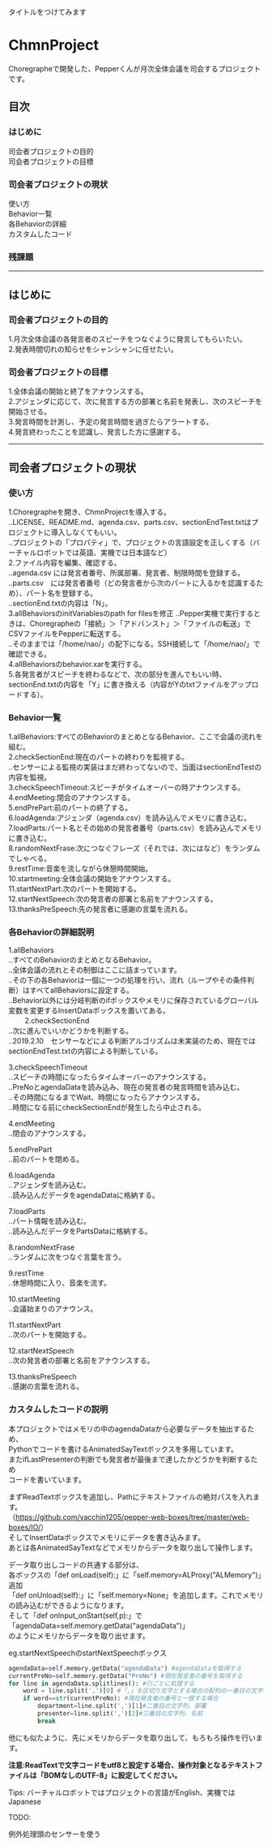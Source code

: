 タイトルをつけてみます

# ChmnProject  
Choregrapheで開発した、Pepperくんが月次全体会議を司会するプロジェクトです。  
  
## 目次  
### はじめに  
司会者プロジェクトの目的  
司会者プロジェクトの目標  
### 司会者プロジェクトの現状  
使い方  
Behavior一覧  
各Behaviorの詳細  
カスタムしたコード  
### 残課題  
  
****  
## はじめに  
  
### 司会者プロジェクトの目的  
1.月次全体会議の各発言者のスピーチをつなぐように発言してもらいたい。  
2.発表時間切れの知らせをシャンシャンに任せたい。  
### 司会者プロジェクトの目標  
1.全体会議の開始と終了をアナウンスする。  
2.アジェンダに応じて、次に発言する方の部署と名前を発表し、次のスピーチを開始させる。  
3.発言時間を計測し、予定の発言時間を過ぎたらアラートする。  
4.発言終わったことを認識し、発言した方に感謝する。  
  
****  
## 司会者プロジェクトの現状  
  
### 使い方  
1.Choregrapheを開き、ChmnProjectを導入する。  
..LICENSE、README.md、agenda.csv、parts.csv、sectionEndTest.txtはプロジェクトに導入しなくてもいい。  
..プロジェクトの「プロパティ」で、プロジェクトの言語設定を正しくする（バーチャルロボットでは英語、実機では日本語など）  
2.ファイル内容を編集、確認する。  
..agenda.csv には発言者番号、所属部署、発言者、制限時間を登録する。  
..parts.csv　には発言者番号（どの発言者から次のパートに入るかを認識するため）、パート名を登録する。  
..sectionEnd.txtの内容は「N」。  
3.allBehaviorsのinitVariablesのpath for filesを修正 
..Pepper実機で実行するときは、Choregrapheの「接続」＞「アドバンスト」＞「ファイルの転送」でCSVファイルをPepperに転送する。  
..そのままでは「/home/nao/」の配下になる。SSH接続して「/home/nao/」で確認できる。  
4.allBehaviorsのbehavior.xarを実行する。  
5.各発言者がスピーチを終わるなどで、次の部分を進んでもいい時、sectionEnd.txtの内容を「Y」に書き換える（内容がYのtxtファイルをアップロードする）。  
  
### Behavior一覧  
1.allBehaviors:すべてのBehaviorのまとめとなるBehavior、ここで会議の流れを組む。  
2.checkSectionEnd:現在のパートの終わりを監視する。  
..センサーによる監視の実装はまだ終わってないので、当面はsectionEndTestの内容を監視。  
3.checkSpeechTimeout:スピーチがタイムオーバーの時アナウンスする。  
4.endMeeting:閉会のアナウンスする。  
5.endPrePart:前のパートの終了する。  
6.loadAgenda:アジェンダ（agenda.csv）を読み込んでメモリに書き込む。  
7.loadParts:パート名とその始めの発言者番号（parts.csv）を読み込んでメモリに書き込む。  
8.randomNextFrase:次につなぐフレーズ（それでは、次にはなど）をランダムでしゃべる。  
9.restTime:音楽を流しながら休憩時間開始。  
10.startmeeting:全体会議の開始をアナウンスする。  
11.startNextPart:次のパートを開始する。  
12.startNextSpeech:次の発言者の部署と名前をアナウンスする。  
13.thanksPreSpeech:先の発言者に感謝の言葉を流れる。  
  
### 各Behaviorの詳細説明  
1.allBehaviors  
..すべてのBehaviorのまとめとなるBehavior。  
..全体会議の流れとその制御はここに詰まっています。  
..その下の各Behaviorは一個に一つの処理を行い、流れ（ループやその条件判断）はすべてallBehaviorsに設定する。  
..Behavior以外には分岐判断のifボックスやメモリに保存されているグローバル変数を変更するInsertDataボックスを置いてある。  
　　
2.checkSectionEnd  
..次に進んでいいかどうかを判断する。  
..2019.2.10　センサーなどによる判断アルゴリズムは未実装のため、現在ではsectionEndTest.txtの内容による判断している。  
  
3.checkSpeechTimeout  
..スピーチの時間になったらタイムオーバーのアナウンスする。  
..PreNoとagendaDataを読み込み、現在の発言者の発言時間を読み込む。  
..その時間になるまでWait、時間になったらアナウンスする。  
..時間になる前にcheckSectionEndが発生したら中止される。  
  
4.endMeeting  
..閉会のアナウンスする。  
  
5.endPrePart  
..前のパートを閉める。
  
6.loadAgenda  
..アジェンダを読み込む。  
..読み込んだデータをagendaDataに格納する。  
  
7.loadParts  
..パート情報を読み込む。  
..読み込んだデータをPartsDataに格納する。  
  
8.randomNextFrase  
..ランダムに次をつなぐ言葉を言う。
  
9.restTime  
..休憩時間に入り、音楽を流す。  
  
10.startMeeting  
..会議始まりのアナウンス。  
  
11.startNextPart  
..次のパートを開始する。  
  
12.startNextSpeech  
..次の発言者の部署と名前をアナウンスする。  
  
13.thanksPreSpeech  
..感謝の言葉を流れる。  
  
### カスタムしたコードの説明  
本プロジェクトではメモリの中のagendaDataから必要なデータを抽出するため、  
Pythonでコードを書けるAnimatedSayTextボックスを多用しています。  
またifLastPresenterの判断でも発言者が最後まで達したかどうかを判断するため  
コードを書いています。  
  
まずReadTextボックスを追加し、Pathにテキストファイルの絶対パスを入れます。  
（<https://github.com/yacchin1205/pepper-web-boxes/tree/master/web-boxes/IO/>）  
そしてInsertDataボックスでメモリにデータを書き込みます。  
あとは各AnimatedSayTextなどでメモリからデータを取り出して操作します。  
  
データ取り出しコードの共通する部分は、  
各ボックスの「def onLoad(self):」に「self.memory=ALProxy("ALMemory")」追加  
「def onUnload(self):」に「self.memory=None」を追加します。これでメモリの読み込むができるようになります。  
そして「def onInput_onStart(self,p):」で「agendaData=self.memory.getData("agendaData")」  
のようにメモリからデータを取り出せます。  
  
eg.startNextSpeechのstartNextSpeechボックス  
```python
agendaData=self.memory.getData("agendaData") #agendaDataを取得する
currentPreNo=self.memory.getData("PreNo") #現在発言者の番号を取得する
for line in agendaData.splitlines(): #行ごとに処理する
	word = line.split(',')[0] #「,」を区切り文字とする場合の配列の一番目の文字列、番号に当たる
	if word==str(currentPreNo): #現在発言者の番号と一致する場合
		department=line.split(',')[1]#二番目の文字列、部署
		presenter=line.split(',')[2]#三番目の文字列、名前
		break
```
  
他にも似たように、先にメモリからデータを取り出して、もろもろ操作を行います。  
  
**注意:ReadTextで文字コードをutf8と設定する場合、操作対象となるテキストファイルは「BOMなしのUTF-8」に設定してください。**  
  
  

Tips:
  バーチャルロボットではプロジェクトの言語がEnglish、実機ではJapanese

TODO:  

例外処理頭のセンサーを使う  
  
